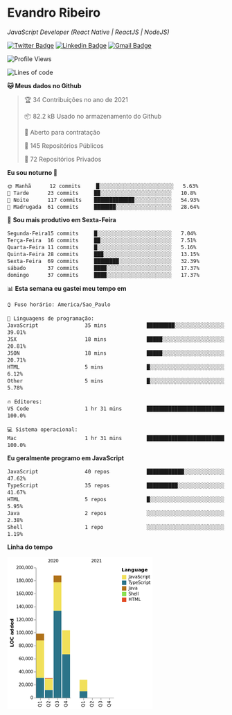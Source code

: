 # Evandro **Ribeiro**

*JavaScript Developer (React Native | ReactJS | NodeJS)*

[![Twitter Badge](https://img.shields.io/badge/-@ribeiroevandro-201B2D?style=flat-square&labelColor=201B2D&logo=twitter&logoColor=white&link=https://twitter.com/ribeiroevandro)](https://twitter.com/ribeiroevandro) 
[![Linkedin Badge](https://img.shields.io/badge/-Evandro%20Ribeiro-201B2D?style=flat-square&logo=Linkedin&logoColor=white&link=https://www.linkedin.com/in/ribeiroevandro)](https://www.linkedin.com/in/ribeiroevandro) 
[![Gmail Badge](https://img.shields.io/badge/-oi@ribeiroevandro.com.br-201B2D?style=flat-square&logo=Gmail&logoColor=white&link=mailto:oi@ribeiroevandro.com.br)](mailto:oi@ribeiroevandro.com.br)


<!--START_SECTION:waka-->
![Profile Views](http://img.shields.io/badge/Visualizac%C3%B5es%20do%20perfil-7-blue)

![Lines of code](https://img.shields.io/badge/Desde%20o%20Hello%20World%20eu%20escrevi-447693%20linhas%20de%20c%C3%B3digo-blue)

**🐱 Meus dados no Github** 

> 🏆 34 Contribuições no ano de 2021
 > 
> 📦 82.2 kB Usado no armazenamento do Github 
 > 
> 💼 Aberto para contratação
 > 
> 📜 145 Repositórios Públicos 
 > 
> 🔑 72 Repositórios Privados  
 > 
**Eu sou noturno 🦉** 

```text
🌞 Manhã      12 commits     █░░░░░░░░░░░░░░░░░░░░░░░░   5.63% 
🌆 Tarde      23 commits     ██░░░░░░░░░░░░░░░░░░░░░░░   10.8% 
🌃 Noite      117 commits    █████████████░░░░░░░░░░░░   54.93% 
🌙 Madrugada  61 commits     ███████░░░░░░░░░░░░░░░░░░   28.64%

```
📅 **Sou mais produtivo em Sexta-Feira** 

```text
Segunda-Feira15 commits     █░░░░░░░░░░░░░░░░░░░░░░░░   7.04% 
Terça-Feira  16 commits     ██░░░░░░░░░░░░░░░░░░░░░░░   7.51% 
Quarta-Feira 11 commits     █░░░░░░░░░░░░░░░░░░░░░░░░   5.16% 
Quinta-Feira 28 commits     ███░░░░░░░░░░░░░░░░░░░░░░   13.15% 
Sexta-Feira  69 commits     ████████░░░░░░░░░░░░░░░░░   32.39% 
sábado       37 commits     ████░░░░░░░░░░░░░░░░░░░░░   17.37% 
domingo      37 commits     ████░░░░░░░░░░░░░░░░░░░░░   17.37%

```


📊 **Esta semana eu gastei meu tempo em** 

```text
⌚︎ Fuso horário: America/Sao_Paulo

💬 Linguagens de programação: 
JavaScript               35 mins             █████████░░░░░░░░░░░░░░░░   39.01% 
JSX                      18 mins             █████░░░░░░░░░░░░░░░░░░░░   20.81% 
JSON                     18 mins             █████░░░░░░░░░░░░░░░░░░░░   20.71% 
HTML                     5 mins              █░░░░░░░░░░░░░░░░░░░░░░░░   6.12% 
Other                    5 mins              █░░░░░░░░░░░░░░░░░░░░░░░░   5.78%

🔥 Editores: 
VS Code                  1 hr 31 mins        █████████████████████████   100.0%

💻 Sistema operacional: 
Mac                      1 hr 31 mins        █████████████████████████   100.0%

```

**Eu geralmente programo em JavaScript** 

```text
JavaScript               40 repos            ████████████░░░░░░░░░░░░░   47.62% 
TypeScript               35 repos            ██████████░░░░░░░░░░░░░░░   41.67% 
HTML                     5 repos             █░░░░░░░░░░░░░░░░░░░░░░░░   5.95% 
Java                     2 repos             ░░░░░░░░░░░░░░░░░░░░░░░░░   2.38% 
Shell                    1 repo              ░░░░░░░░░░░░░░░░░░░░░░░░░   1.19%

```


**Linha do tempo**

![Chart not found](https://raw.githubusercontent.com/ribeiroevandro/ribeiroevandro/master/charts/bar_graph.png) 


<!--END_SECTION:waka-->
